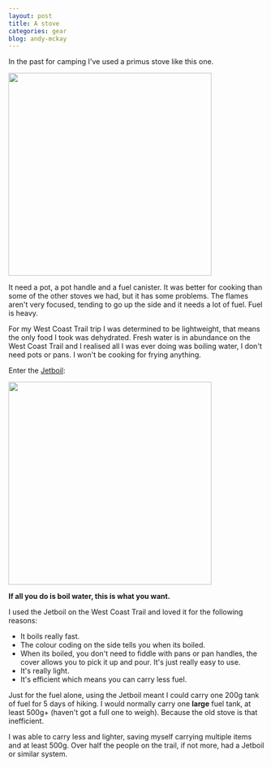```yaml
---
layout: post
title: A stove
categories: gear
blog: andy-mckay
---
```

In the past for camping I've used a primus stove like this one.

<img src="https://www.primusequipment.com/4a5848/globalassets/catalogs/primus/p3/p351/p35111/p351110/nocolor/351110_essential_trail_stove.jpg?width=680&height=680&mode=BoxPad&bgcolor=fff&quality=80" width="400">

It need a pot, a pot handle and a fuel canister. It was better for cooking than some of the other stoves we had, but it has some problems. The flames aren't very focused, tending to go up the side and it needs a lot of fuel. Fuel is heavy.

For my West Coast Trail trip I was determined to be lightweight, that means the only food I took was dehydrated. Fresh water is in abundance on the West Coast Trail and I realised all I was ever doing was boiling water, I don't need pots or pans. I won't be cooking for frying anything.

Enter the <a href="https://www.jetboil.com/">Jetboil</a>:

<img src="https://johnsonoutdoors.widen.net/content/ejkh4iomht/png/1114606_primary.png?w=1040" width="400">

**If all you do is boil water, this is what you want.**

I used the Jetboil on the West Coast Trail and loved it for the following reasons:
* It boils really fast.
* The colour coding on the side tells you when its boiled.
* When its boiled, you don't need to fiddle with pans or pan handles, the cover allows you to pick it up and pour. It's just really easy to use.
* It's really light.
* It's efficient which means you can carry less fuel.

Just for the fuel alone, using the Jetboil meant I could carry one 200g tank of fuel for 5 days of hiking. I would normally carry one **large** fuel tank, at least 500g+ (haven't got a full one to weigh). Because the old stove is that inefficient.

I was able to carry less and lighter, saving myself carrying multiple items and at least 500g. Over half the people on the trail, if not more, had a Jetboil or similar system.

